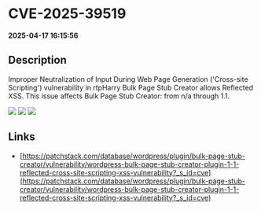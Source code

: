 # CVE-2025-39519

**2025-04-17 16:15:56**

## Description
Improper Neutralization of Input During Web Page Generation ('Cross-site Scripting') vulnerability in rtpHarry Bulk Page Stub Creator allows Reflected XSS. This issue affects Bulk Page Stub Creator: from n/a through 1.1.

![](https://img.shields.io/static/v1?label=Score&message=7.1&color=red)
![](https://img.shields.io/static/v1?label=Severity&message=HIGH&color=red)
![](https://img.shields.io/static/v1?label=CWE&message=XSS&color=green)

## Links
- [https://patchstack.com/database/wordpress/plugin/bulk-page-stub-creator/vulnerability/wordpress-bulk-page-stub-creator-plugin-1-1-reflected-cross-site-scripting-xss-vulnerability?_s_id=cve](https://patchstack.com/database/wordpress/plugin/bulk-page-stub-creator/vulnerability/wordpress-bulk-page-stub-creator-plugin-1-1-reflected-cross-site-scripting-xss-vulnerability?_s_id=cve)
